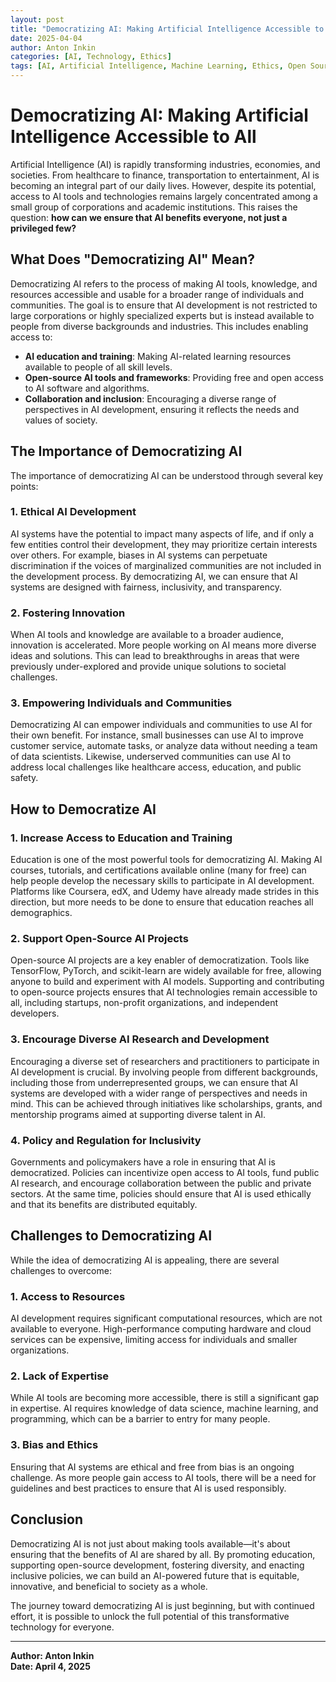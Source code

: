 ```yaml
---
layout: post
title: "Democratizing AI: Making Artificial Intelligence Accessible to All"
date: 2025-04-04
author: Anton Inkin
categories: [AI, Technology, Ethics]
tags: [AI, Artificial Intelligence, Machine Learning, Ethics, Open Source, Innovation, Democratization, Education]
---
```


# Democratizing AI: Making Artificial Intelligence Accessible to All

Artificial Intelligence (AI) is rapidly transforming industries, economies, and societies. From healthcare to finance, transportation to entertainment, AI is becoming an integral part of our daily lives. However, despite its potential, access to AI tools and technologies remains largely concentrated among a small group of corporations and academic institutions. This raises the question: **how can we ensure that AI benefits everyone, not just a privileged few?**

## What Does "Democratizing AI" Mean?

Democratizing AI refers to the process of making AI tools, knowledge, and resources accessible and usable for a broader range of individuals and communities. The goal is to ensure that AI development is not restricted to large corporations or highly specialized experts but is instead available to people from diverse backgrounds and industries. This includes enabling access to:

- **AI education and training**: Making AI-related learning resources available to people of all skill levels.
- **Open-source AI tools and frameworks**: Providing free and open access to AI software and algorithms.
- **Collaboration and inclusion**: Encouraging a diverse range of perspectives in AI development, ensuring it reflects the needs and values of society.

## The Importance of Democratizing AI

The importance of democratizing AI can be understood through several key points:

### 1. **Ethical AI Development**

AI systems have the potential to impact many aspects of life, and if only a few entities control their development, they may prioritize certain interests over others. For example, biases in AI systems can perpetuate discrimination if the voices of marginalized communities are not included in the development process. By democratizing AI, we can ensure that AI systems are designed with fairness, inclusivity, and transparency.

### 2. **Fostering Innovation**

When AI tools and knowledge are available to a broader audience, innovation is accelerated. More people working on AI means more diverse ideas and solutions. This can lead to breakthroughs in areas that were previously under-explored and provide unique solutions to societal challenges.

### 3. **Empowering Individuals and Communities**

Democratizing AI can empower individuals and communities to use AI for their own benefit. For instance, small businesses can use AI to improve customer service, automate tasks, or analyze data without needing a team of data scientists. Likewise, underserved communities can use AI to address local challenges like healthcare access, education, and public safety.

## How to Democratize AI

### 1. **Increase Access to Education and Training**

Education is one of the most powerful tools for democratizing AI. Making AI courses, tutorials, and certifications available online (many for free) can help people develop the necessary skills to participate in AI development. Platforms like Coursera, edX, and Udemy have already made strides in this direction, but more needs to be done to ensure that education reaches all demographics.

### 2. **Support Open-Source AI Projects**

Open-source AI projects are a key enabler of democratization. Tools like TensorFlow, PyTorch, and scikit-learn are widely available for free, allowing anyone to build and experiment with AI models. Supporting and contributing to open-source projects ensures that AI technologies remain accessible to all, including startups, non-profit organizations, and independent developers.

### 3. **Encourage Diverse AI Research and Development**

Encouraging a diverse set of researchers and practitioners to participate in AI development is crucial. By involving people from different backgrounds, including those from underrepresented groups, we can ensure that AI systems are developed with a wider range of perspectives and needs in mind. This can be achieved through initiatives like scholarships, grants, and mentorship programs aimed at supporting diverse talent in AI.

### 4. **Policy and Regulation for Inclusivity**

Governments and policymakers have a role in ensuring that AI is democratized. Policies can incentivize open access to AI tools, fund public AI research, and encourage collaboration between the public and private sectors. At the same time, policies should ensure that AI is used ethically and that its benefits are distributed equitably.

## Challenges to Democratizing AI

While the idea of democratizing AI is appealing, there are several challenges to overcome:

### 1. **Access to Resources**

AI development requires significant computational resources, which are not available to everyone. High-performance computing hardware and cloud services can be expensive, limiting access for individuals and smaller organizations.

### 2. **Lack of Expertise**

While AI tools are becoming more accessible, there is still a significant gap in expertise. AI requires knowledge of data science, machine learning, and programming, which can be a barrier to entry for many people.

### 3. **Bias and Ethics**

Ensuring that AI systems are ethical and free from bias is an ongoing challenge. As more people gain access to AI tools, there will be a need for guidelines and best practices to ensure that AI is used responsibly.

## Conclusion

Democratizing AI is not just about making tools available—it's about ensuring that the benefits of AI are shared by all. By promoting education, supporting open-source development, fostering diversity, and enacting inclusive policies, we can build an AI-powered future that is equitable, innovative, and beneficial to society as a whole.

The journey toward democratizing AI is just beginning, but with continued effort, it is possible to unlock the full potential of this transformative technology for everyone.

---

**Author: Anton Inkin**  
**Date: April 4, 2025**
